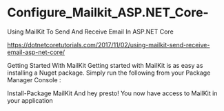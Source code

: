 # Configure_Mailkit_ASP.NET_Core-
Using MailKit To Send And Receive Email In ASP.NET Core


https://dotnetcoretutorials.com/2017/11/02/using-mailkit-send-receive-email-asp-net-core/

Getting Started With MailKit
Getting started with MailKit is as easy as installing a Nuget package. Simply run the following from your Package Manager Console :

Install-Package MailKit
And hey presto! You now have access to MailKit in your application
